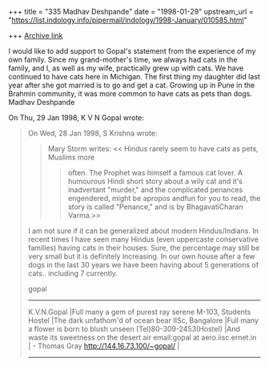 +++
title = "335 Madhav Deshpande"
date = "1998-01-29"
upstream_url = "https://list.indology.info/pipermail/indology/1998-January/010585.html"

+++
[Archive link](https://list.indology.info/pipermail/indology/1998-January/010585.html)

I would like to add support to Gopal's statement from the experience of my
own family.  Since my grand-mother's time, we always had cats in the
family, and I, as well as my wife, practically grew up with cats.  We have
continued to have cats here in Michigan.  The first thing my daughter did
last year after she got married is to go and get a cat.  Growing up in
Pune in the Brahmin community, it was more common to have cats as pets
than dogs.
                                Madhav Deshpande

On Thu, 29 Jan 1998, K V N Gopal wrote:

> On Wed, 28 Jan 1998, S Krishna wrote:
>
> > Mary Storm writes:
> > << Hindus rarely seem to have cats as pets, Muslims more
> > >often. The Prophet was himself a famous cat lover.
> > >A humourous Hindi short story about a wily cat and it's inadvertant
> > >"murder," and the complicated penances engendered, might be apropos
> > andfun for you to read, the story is called "Penance," and is by
> > BhagavatiCharan Varma.>>
> >
>
> I am not sure if it can be generalized about modern Hindus/Indians. In
> recent times I have seen many Hindus (even uppercaste conservative
> families) having cats in their houses. Sure, the percentage may still be
> very small but it is definitely increasing. In our own house after a few
> dogs in the last 30 years we have been having about 5 generations of
> cats.. including 7 currently.
>
> gopal
> _____________________________________________________________________________
> K.V.N.Gopal                    |Full many a gem of purest ray serene
> M-103, Students Hostel         |The dark unfathom'd of ocean bear
> IISc, Bangalore                |Full many a flower is born to blush unseen
> (Tel)80-309-2453(Hostel)       |And waste its sweetness on the desert air
> email:gopal at aero.iisc.ernet.in |       - Thomas Gray
> http://144.16.73.100/~gopal/   |
> ___________________________________________________________________________
>



